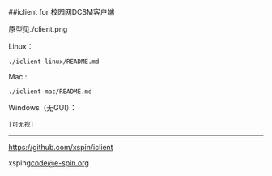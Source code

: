 ##iclient for 校园网DCSM客户端

原型见./client.png

Linux：

    ./iclient-linux/README.md

Mac :
    
    ./iclient-mac/README.md    

Windows（无GUI）：

    [可无视]

-----

https://github.com/xspin/iclient

xsping<code@e-spin.org>
